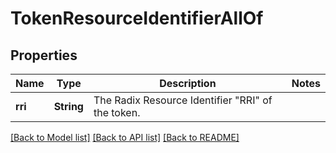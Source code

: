 # TokenResourceIdentifierAllOf

## Properties

Name | Type | Description | Notes
------------ | ------------- | ------------- | -------------
**rri** | **String** | The Radix Resource Identifier \"RRI\" of the token. | 

[[Back to Model list]](../README.md#documentation-for-models) [[Back to API list]](../README.md#documentation-for-api-endpoints) [[Back to README]](../README.md)


